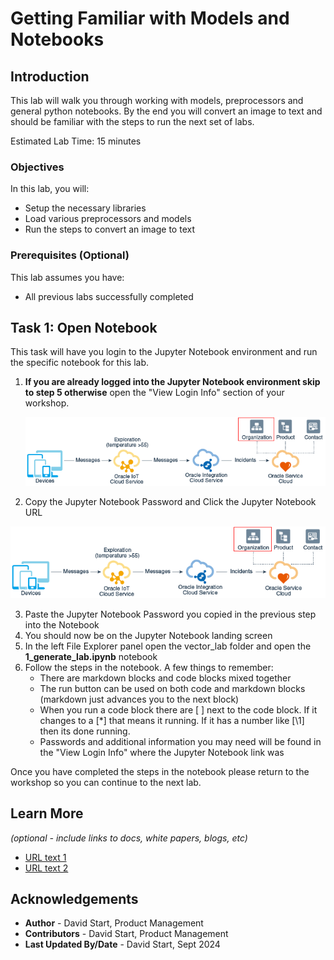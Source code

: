 # Getting Familiar with Models and Notebooks

## Introduction

This lab will walk you through working with models, preprocessors and general python notebooks. By the end you will convert an image to text and should be familiar with the steps to run the next set of labs.

Estimated Lab Time: 15 minutes

### Objectives

In this lab, you will:
* Setup the necessary libraries
* Load various preprocessors and models
* Run the steps to convert an image to text

### Prerequisites (Optional)

This lab assumes you have:
* All previous labs successfully completed


## Task 1: Open Notebook

This task will have you login to the Jupyter Notebook environment and run the specific notebook for this lab.

1. **If you are already logged into the Jupyter Notebook environment skip to step 5 otherwise** open the "View Login Info" section of your workshop.

	![Image alt text](images/sample1.png)

2. Copy the Jupyter Notebook Password and Click the Jupyter Notebook URL

  ![Image alt text](images/sample1.png)

3. Paste the Jupyter Notebook Password you copied in the previous step into the Notebook
4. You should now be on the Jupyter Notebook landing screen
5. In the left File Explorer panel open the vector_lab folder and open the **1_generate_lab.ipynb** notebook
6. Follow the steps in the notebook. A few things to remember:
    - There are markdown blocks and code blocks mixed together
    - The run button can be used on both code and markdown blocks (markdown just advances you to the next block)
    - When you run a code block there are [ ] next to the code block. If it changes to a [\*] that means it running. If it has a number like [\1] then its done running.
    - Passwords and additional information you may need will be found in the "View Login Info" where the Jupyter Notebook link was

Once you have completed the steps in the notebook please return to the workshop so you can continue to the next lab.

## Learn More

*(optional - include links to docs, white papers, blogs, etc)*

* [URL text 1](http://docs.oracle.com)
* [URL text 2](http://docs.oracle.com)

## Acknowledgements
* **Author** - David Start, Product Management
* **Contributors** -  David Start, Product Management
* **Last Updated By/Date** - David Start, Sept 2024
